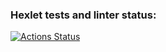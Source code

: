 ### Hexlet tests and linter status:
[![Actions Status](https://github.com/nbagr/js-oop-project-62/actions/workflows/hexlet-check.yml/badge.svg)](https://github.com/nbagr/js-oop-project-62/actions)